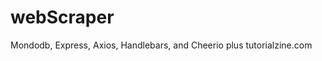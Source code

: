 # webScraper
Mondodb, Express, Axios, Handlebars, and Cheerio plus tutorialzine.com
<!-- Todo 
tried and abandoned NewRepublic, as this now requires an account
tried and abandoned Today-I-Learned, as this has no summary
tried and abandoned numerous sites that had difficult or dicey html structures
Server.js  add all dependencies
Review tutorialzine to determine the HTML tag structure
Query the site
json to mongo
Now: before I insert, I have to see if the record is already there?
First page only returns 12 articles - do I continue to page 2?
mongo to handlebars
set up page for display -->
